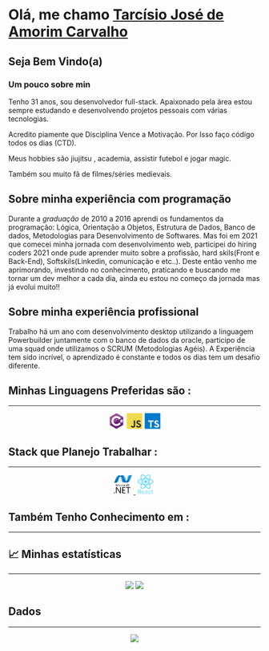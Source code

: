 # Olá, me chamo [Tarcísio José de Amorim Carvalho](www.linkedin.com/in/tarcisio-jose-de-amorim-carvalho)

## Seja Bem Vindo(a)
### Um pouco sobre min

Tenho 31 anos, sou desenvolvedor full-stack. Apaixonado pela área estou sempre estudando e desenvolvendo projetos pessoais com várias tecnologias.

Acredito piamente que Disciplina Vence a Motivação. Por Isso faço código todos os dias (CTD).

Meus hobbies são jiujitsu , academia, assistir futebol e jogar magic.

Também sou muito fã de filmes/séries medievais.

## Sobre minha experiência com programação
Durante a *graduação* de 2010 a 2016 aprendi os fundamentos da programação: Lógica, Orientação a Objetos, Estrutura de Dados, Banco de dados, Metodologias para Desenvolvimento de Softwares.
Mas foi em 2021 que comecei minha jornada com desenvolvimento web, participei do hiring coders 2021 onde pude aprender muito sobre a profissão, hard skils(Front e Back-End), Softskils(Linkedin, comunicação e etc..). 
Deste então venho me aprimorando, investindo no conhecimento, praticando e buscando me tornar um dev melhor a cada dia, ainda eu estou no começo da jornada mas já evolui muito!!
## Sobre minha experiência profissional
Trabalho há um ano com desenvolvimento desktop utilizando a linguagem Powerbuilder juntamente com o banco de dados da oracle, participo de uma squad onde utilizamos o SCRUM (Metodologias Agéis). A Experiência tem sido incrível, o aprendizado é constante e todos os dias tem um desafio diferente.

## Minhas Linguagens Preferidas são :
---
<p align = "center">
<a><img  src="https://raw.githubusercontent.com/devicons/devicon/master/icons/csharp/csharp-original.svg" alt="csharp" width="32" height="32"/> </a> <a href="https://www.w3schools.com/css/" target="_blank" rel="noreferrer">
<a href="https://developer.mozilla.org/en-US/docs/Web/JavaScript" target="_blank" rel="noreferrer"> <img src="https://raw.githubusercontent.com/devicons/devicon/master/icons/javascript/javascript-original.svg" alt="javascript" width="32" height="32"/></a>
 <a href="https://www.typescriptlang.org/" target="_blank" rel="noreferrer"> <img src="https://raw.githubusercontent.com/devicons/devicon/master/icons/typescript/typescript-original.svg" alt="typescript" width="32" height="32"/> </a>
 </p>
 

 ## Stack que Planejo Trabalhar :
 ---
<p align = "center">
<a href="https://dotnet.microsoft.com/" target="_blank" rel="noreferrer"> <img src="https://raw.githubusercontent.com/devicons/devicon/master/icons/dot-net/dot-net-original-wordmark.svg" alt="dotnet" width="40" height="40"/> </a>
<a href="https://reactjs.org/" target="_blank" rel="noreferrer"> <img src="https://raw.githubusercontent.com/devicons/devicon/master/icons/react/react-original-wordmark.svg" alt="react" width="40" height="40"/> </a>
</p>

## Também Tenho Conhecimento em :
---


## :chart_with_upwards_trend: Minhas estatísticas
---
 <div align='center'>
  <img height="180em" src="https://github-readme-stats.vercel.app/api?username=TarcisioCarvalho&show_icons=true&theme=blue-green&include_all_commits=true&count_private=true"/>
  <img height="180em" src="https://github-readme-stats.vercel.app/api/top-langs/?username=TarcisioCarvalho&layout=compact&langs_count=7&theme=blue-green"/>
</div>

## Dados
---
<div align='center'>
<a height="150em" href="http://www.github.com/TarcisioCarvalho"><img src="https://github-readme-streak-stats.herokuapp.com/?user=TarcisioCarvalho&stroke=2ea043&background=171717&ring=3382ed&fire=ff6347&currStreakNum=0bd967&currStreakLabel=3382ed&sideNums=0bd967&sideLabels=3382ed&dates=0bd967&hide_border=true" /></a>
</div>
